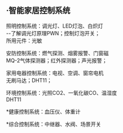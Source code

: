 ·智能家居控制系统  
--
照明控制系统：调光灯、LED灯泡、白炽灯    
--了解调光灯原理PWN；控制灯泡开关；  
所用元件：光敏  

安防控制系统：燃气探测、烟雾报警、门窗磁  
MQ-2气体探测器；红外探测器；声光报警；      

家用电器控制系统：电视、空调、窗帘电机  
无刷马达；DHT11；  

环境控制系统：光照CO2、一氧化碳CO、温湿度  
DHT11  

*健康控制系统：血压仪、体重计  

*综合控制系统：中继器、水阀、场景开关  
